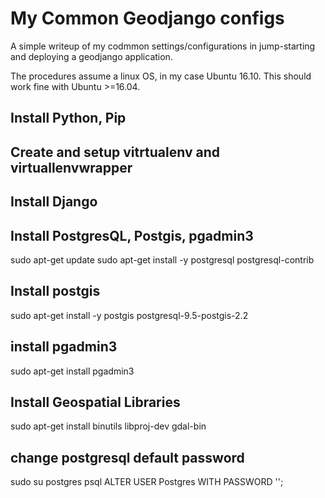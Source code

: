 # My Common Geodjango configs
A simple writeup of my codmmon settings/configurations in jump-starting and deploying a geodjango application.

The procedures assume a linux OS, in my case Ubuntu 16.10. This should work fine with Ubuntu >=16.04.

## Install Python, Pip

## Create and setup vitrtualenv and virtuallenvwrapper

## Install Django

## Install PostgresQL, Postgis, pgadmin3
 sudo apt-get update
 sudo apt-get install -y postgresql postgresql-contrib

## Install postgis
  sudo apt-get install -y postgis postgresql-9.5-postgis-2.2

## install pgadmin3
 sudo apt-get install pgadmin3

## Install Geospatial Libraries
 sudo apt-get install binutils libproj-dev gdal-bin

## change postgresql default password
 sudo su postgres
 psql
 ALTER USER Postgres WITH PASSWORD '';
